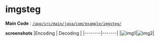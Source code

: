 # imgsteg

**Main Code** : [`/app/src/main/java/com/example/imgsteg/`](https://github.com/7phalange7/imgsteg/tree/main/app/src/main/java/com/example/imgsteg)

**screenshots**
|Encoding | Decoding |
|--------|-------|
|![img1](https://i.imgur.com/icRzu4A.png)|![img2](https://i.imgur.com/KFaSSZU.png)|